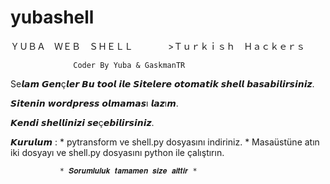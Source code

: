 # yubashell
ＹＵＢＡ　ＷＥＢ　ＳＨＥＬＬ　　　　>Ｔｕｒｋｉｓｈ　Ｈａｃｋｅｒｓ

                  Coder By Yuba & GaskmanTR
                  
  Se𝙡𝙖𝙢 𝙂𝙚𝙣ç𝙡𝙚𝙧 𝘽𝙪 𝙩𝙤𝙤𝙡 𝙞𝙡𝙚 𝙎𝙞𝙩𝙚𝙡𝙚𝙧𝙚 𝙤𝙩𝙤𝙢𝙖𝙩𝙞𝙠 𝙨𝙝𝙚𝙡𝙡 𝙗𝙖𝙨𝙖𝙗𝙞𝙡𝙞𝙧𝙨𝙞𝙣𝙞𝙯.
  
  𝙎𝙞𝙩𝙚𝙣𝙞𝙣 𝙬𝙤𝙧𝙙𝙥𝙧𝙚𝙨𝙨 𝙤𝙡𝙢𝙖𝙢𝙖𝙨ı 𝙡𝙖𝙯ı𝙢.
  
  𝙆𝙚𝙣𝙙𝙞 𝙨𝙝𝙚𝙡𝙡𝙞𝙣𝙞𝙯𝙞 𝙨𝙚ç𝙚𝙗𝙞𝙡𝙞𝙧𝙨𝙞𝙣𝙞𝙯.
  
  𝙆𝙪𝙧𝙪𝙡𝙪𝙢 : 
               * pytransform ve shell.py dosyasını indiriniz.
               * Masaüstüne atın iki dosyayı ve shell.py dosyasını python ile çalıştırın.
  
 
               * 𝑺𝒐𝒓𝒖𝒎𝒍𝒖𝒍𝒖𝒌 𝒕𝒂𝒎𝒂𝒎𝒆𝒏 𝒔𝒊𝒛𝒆 𝒂𝒊𝒕𝒕𝒊𝒓 *

